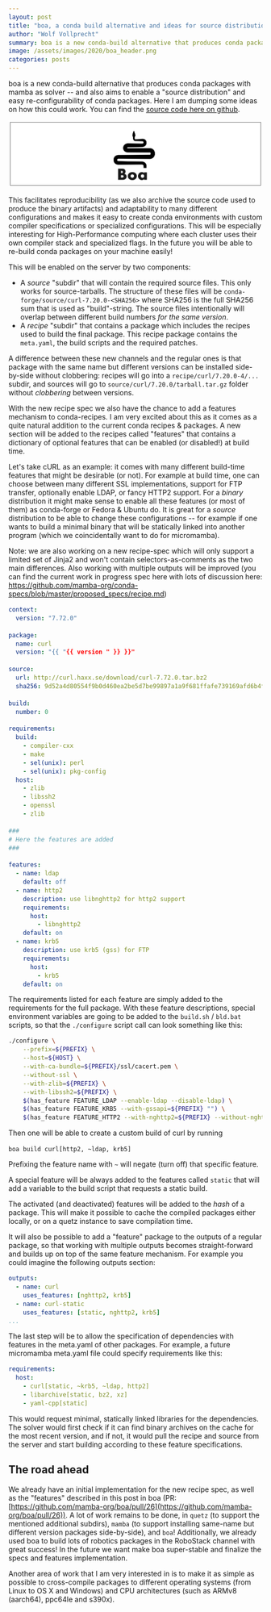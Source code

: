 ```yaml
---
layout: post
title: "boa, a conda build alternative and ideas for source distribution"
author: "Wolf Vollprecht"
summary: boa is a new conda-build alternative that produces conda packages -- and also aims to enable a "source distribution" and easy re-configurability of conda packages
image: /assets/images/2020/boa_header.png
categories: posts
---
```


boa is a new conda-build alternative that produces conda packages with mamba as solver -- and also aims to enable a "source distribution" and easy re-configurability of conda packages. Here I am dumping some ideas on how this could work. You can find the [source code here on github](https://github.com/mamba-org/boa).

![boa](/assets/images/2020/boa_header.png)

This facilitates reproducibility (as we also archive the source code used to produce the binary artifacts) and adaptability to many different configurations and makes it easy to create conda environments with custom compiler specifications or specialized configurations. This will be especially interesting for High-Performance computing where each cluster uses their own compiler stack and specialized flags. In the future you will be able to re-build conda packages on your machine easily!

This will be enabled on the server by two components:

- A _source_ "subdir" that will contain the required source files. This only works for source-tarballs. The structure of these files will be `conda-forge/source/curl-7.20.0-<SHA256>` where SHA256 is the full SHA256 sum that is used as "build"-string. The source files intentionally will overlap between different build numbers _for the same version_.
- A _recipe_ "subdir" that contains a package which includes the recipes used to build the final package. This recipe package contains the `meta.yaml`, the build scripts and the required patches.

A difference between these new channels and the regular ones is that package with the same name but different versions can be installed side-by-side without clobbering: recipes will go into a `recipe/curl/7.20.0-4/...` subdir, and sources will go to `source/curl/7.20.0/tarball.tar.gz` folder without _clobbering_ between versions.

With the new recipe spec we also have the chance to add a features mechanism to conda-recipes. I am very excited about this as it comes as a quite natural addition to the current conda recipes & packages. A new section will be added to the recipes called "features" that contains a dictionary of optional features that can be enabled (or disabled!) at build time.

Let's take cURL as an example: it comes with many different build-time features that might be desirable (or not). For example at build time, one can choose between many different SSL implementations, support for FTP transfer, optionally enable LDAP, or fancy HTTP2 support. For a _binary_ distribution it might make sense to enable all these features (or most of them) as conda-forge or Fedora & Ubuntu do. It is great for a _source_ distribution to be able to change these configurations -- for example if one wants to build a minimal binary that will be statically linked into another program (which we coincidentally want to do for micromamba).

Note: we are also working on a new recipe-spec which will only support a limited set of Jinja2 and won't contain selectors-as-comments as the two main differences. Also working with multiple outputs will be improved (you can find the current work in progress spec here with lots of discussion here: https://github.com/mamba-org/conda-specs/blob/master/proposed_specs/recipe.md)

```yaml
context:
  version: "7.72.0"

package:
  name: curl
  version: "{{ "{{ version " }} }}"

source:
  url: http://curl.haxx.se/download/curl-7.72.0.tar.bz2
  sha256: 9d52a4d80554f9b0d460ea2be5d7be99897a1a9f681ffafe739169afd6b4f224

build:
  number: 0

requirements:
  build:
    - compiler-cxx
    - make
    - sel(unix): perl
    - sel(unix): pkg-config
  host:
    - zlib
    - libssh2
    - openssl
    - zlib

###
# Here the features are added
###

features:
  - name: ldap
    default: off
  - name: http2
    description: use libnghttp2 for http2 support
    requirements:
      host:
        - libnghttp2
    default: on
  - name: krb5
    description: use krb5 (gss) for FTP
    requirements:
      host:
        - krb5
    default: on
```

The requirements listed for each feature are simply added to the requirements for the full package. With these feature descriptions, special environment variables are going to be added to the `build.sh` / `bld.bat` scripts, so that the `./configure` script call can look something like this:

```bash
./configure \
    --prefix=${PREFIX} \
    --host=${HOST} \
    --with-ca-bundle=${PREFIX}/ssl/cacert.pem \
    --without-ssl \
    --with-zlib=${PREFIX} \
    --with-libssh2=${PREFIX} \
    $(has_feature FEATURE_LDAP --enable-ldap --disable-ldap) \
    $(has_feature FEATURE_KRB5 --with-gssapi=${PREFIX} "") \
    $(has_feature FEATURE_HTTP2 --with-nghttp2=${PREFIX} --without-nghttp2)
```

Then one will be able to create a custom build of curl by running 

`boa build curl[http2, ~ldap, krb5]`

Prefixing the feature name with `~` will negate (turn off) that specific feature.

A special feature will be always added to the features called `static` that will add a variable to the build script that requests a static build.

The activated (and deactivated) features will be added to the _hash_ of a package. This will make it possible to cache the compiled packages either locally, or on a quetz instance to save compilation time.

It will also be possible to add a "feature" package to the outputs of a regular package, so that working with multiple outputs becomes straight-forward and builds up on top of the same feature mechanism. For example you could imagine the following outputs section:

```yaml
outputs:
  - name: curl
    uses_features: [nghttp2, krb5]
  - name: curl-static
    uses_features: [static, nghttp2, krb5]
...
```

The last step will be to allow the specification of dependencies with features in the meta.yaml of other packages. For example, a future micromamba meta.yaml file could specify requirements like this:

```yaml
requirements:
  host:
    - curl[static, ~krb5, ~ldap, http2]
    - libarchive[static, bz2, xz]
    - yaml-cpp[static]
```

This would request minimal, statically linked libraries for the dependencies. The solver would first check if it can find binary archives on the cache for the most recent version, and if not, it would pull the recipe and source from the server and start building according to these feature specifications.

## The road ahead

We already have an initial implementation for the new recipe spec, as well as the "features" described in this post in boa (PR: [https://github.com/mamba-org/boa/pull/26](https://github.com/mamba-org/boa/pull/26)). A lot of work remains to be done, in `quetz` (to support the mentioned additional subdirs), `mamba` (to support installing same-name but different version packages side-by-side), and `boa`!
Additionally, we already used boa to build lots of robotics packages in the RoboStack channel with great success!
In the future we want make boa super-stable and finalize the specs and features implementation.

Another area of work that I am very interested in is to make it as simple as possible to cross-compile packages to different operating systems (from Linux to OS X and Windows) and CPU architectures (such as ARMv8 (aarch64), ppc64le and s390x).